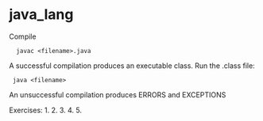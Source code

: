 # java_lang

Compile
```
  javac <filename>.java
```

A successful compilation produces an executable class. Run the .class file:
 ```
  java <filename>
```

An unsuccessful compilation produces ERRORS and EXCEPTIONS

Exercises:
1. 
2. 
3. 
4. 
5. 
